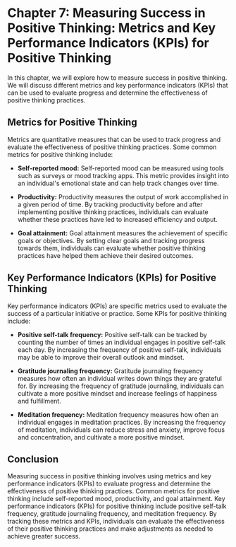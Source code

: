 Chapter 7: Measuring Success in Positive Thinking: Metrics and Key Performance Indicators (KPIs) for Positive Thinking
======================================================================================================================

In this chapter, we will explore how to measure success in positive thinking. We will discuss different metrics and key performance indicators (KPIs) that can be used to evaluate progress and determine the effectiveness of positive thinking practices.

Metrics for Positive Thinking
-----------------------------

Metrics are quantitative measures that can be used to track progress and evaluate the effectiveness of positive thinking practices. Some common metrics for positive thinking include:

* **Self-reported mood:** Self-reported mood can be measured using tools such as surveys or mood tracking apps. This metric provides insight into an individual's emotional state and can help track changes over time.

* **Productivity:** Productivity measures the output of work accomplished in a given period of time. By tracking productivity before and after implementing positive thinking practices, individuals can evaluate whether these practices have led to increased efficiency and output.

* **Goal attainment:** Goal attainment measures the achievement of specific goals or objectives. By setting clear goals and tracking progress towards them, individuals can evaluate whether positive thinking practices have helped them achieve their desired outcomes.

Key Performance Indicators (KPIs) for Positive Thinking
-------------------------------------------------------

Key performance indicators (KPIs) are specific metrics used to evaluate the success of a particular initiative or practice. Some KPIs for positive thinking include:

* **Positive self-talk frequency:** Positive self-talk can be tracked by counting the number of times an individual engages in positive self-talk each day. By increasing the frequency of positive self-talk, individuals may be able to improve their overall outlook and mindset.

* **Gratitude journaling frequency:** Gratitude journaling frequency measures how often an individual writes down things they are grateful for. By increasing the frequency of gratitude journaling, individuals can cultivate a more positive mindset and increase feelings of happiness and fulfillment.

* **Meditation frequency:** Meditation frequency measures how often an individual engages in meditation practices. By increasing the frequency of meditation, individuals can reduce stress and anxiety, improve focus and concentration, and cultivate a more positive mindset.

Conclusion
----------

Measuring success in positive thinking involves using metrics and key performance indicators (KPIs) to evaluate progress and determine the effectiveness of positive thinking practices. Common metrics for positive thinking include self-reported mood, productivity, and goal attainment. Key performance indicators (KPIs) for positive thinking include positive self-talk frequency, gratitude journaling frequency, and meditation frequency. By tracking these metrics and KPIs, individuals can evaluate the effectiveness of their positive thinking practices and make adjustments as needed to achieve greater success.
